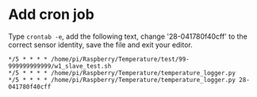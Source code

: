 # Add cron job

Type `crontab -e`, add the following text, change '28-041780f40cff' to the
correct sensor identity, save the file and exit your editor.

    */5 * * * * /home/pi/Raspberry/Temperature/test/99-999999999999/w1_slave_test.sh
    */5 * * * * /home/pi/Raspberry/Temperature/temperature_logger.py
    */5 * * * * /home/pi/Raspberry/Temperature/temperature_logger.py 28-041780f40cff
